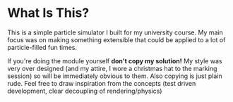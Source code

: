 # What Is This?

This is a simple particle simulator I built for my university course. My main focus was on making something extensible that could be applied to a lot of particle-filled fun times.

If you're doing the module yourself **don't copy my solution!** My style was very over designed (and my attire, I wore a christmas hat to the marking session) so will be immediately obvious to them. Also copying is just plain rude. Feel free to draw inspiration from the concepts (test driven development, clear decoupling of rendering/physics)
